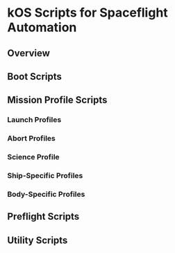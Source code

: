 # kOS Scripts for Spaceflight Automation

## Overview

## Boot Scripts

## Mission Profile Scripts
### Launch Profiles

### Abort Profiles

### Science Profile

### Ship-Specific Profiles

### Body-Specific Profiles

## Preflight Scripts

## Utility Scripts